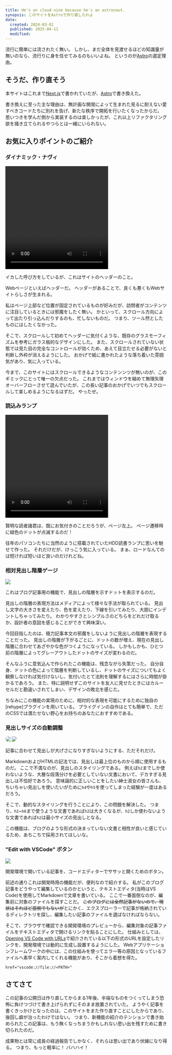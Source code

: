 ```yaml
---
title: He's on cloud nine because he's an astronaut.
synopsis: このサイトをAstroで作り直したわよ
date:
  created: 2024-03-01
  published: 2025-04-11
  modified:
---
```


流行に簡単には流されたく無い。
しかし、まだ全体を見渡せるほどの知識量が無いのなら、流行りに身を任せてみるのもいいよね。
というのが[Astro](https://astro.build/)の選定理由。

## そうだ、作り直そう

本サイトはこれまで[Next.js](https://nextjs.org/)で書かれていたが、[Astro](https://astro.build/)で書き換えた。

書き換えに至った主な理由は、無計画な開発によって生まれた見るに耐えない愛すべきコードたちに別れを告げ、新たな秩序で開拓を行いたくなったからだ。
思いつきを学んだ側から実装するのは楽しかったが、これ以上リファクタリング欲を掻き立てられるやつらとは一緒にいられない。

## お気に入りポイントのご紹介

### ダイナミック・ナヴィ


<video width="320" height="320" controls>
 <source src="/blog/astronaut-on-cloud-nine/dynamic-navi.mov">
</video>

イカした呼び方をしているが、これはサイトのヘッダーのこと。

Webページといえばヘッダーだ。
ヘッダーがあることで、良くも悪くもWebサイトらしさが生まれる。

私はページ上部など位置が固定されているものが好みだが、訪問者がコンテンツに注目しているときには邪魔をしたく無い。
かといって、スクロール方向によって出たり引っ込んだりするのも、忙しないものだ。
つまり、ツール然としたものにはしたくなかった。

そこで、スクロールして初めてヘッダーに気付くような、既存のグラスモーフィズムを参考にガラス板的なデザインにした。
また、スクロールされていない状態では見た目の完全なコントロールが効くため、あえて目立たせる必要がないと判断し外枠が消えるようにした。
おかげで紙に書かれたような落ち着いた雰囲気があり、気に入っている。

今まで、このサイトにはスクロールできるようなコンテンンツが無いのが、このギミックにとって唯一の欠点だった。
これまではウィンドウを縮めて無理矢理オーバーフローさせて遊んでいたが、この長い記事のおかげでいつでもスクロールして楽しめるようになるはずだ。
やったぜ。

### 読込みランプ

<video width="320" height="320" controls>
 <source src="/blog/astronaut-on-cloud-nine/indicator.mov">
</video>

賢明な読者諸君は、既にお気付きのことだろうが、ページ左上。
ページ遷移時に緑色のドットが点滅するのだ！

往年のパソコンたちに当然のように搭載されていたHDD読書ランプに思いを馳せて作った。
それだけだが、けっこう気に入っている。
まぁ、ロードなんてのは短ければ短いほど良いのだけれどね。

### 相対見出し階層ゲージ

![](/blog/astronaut-on-cloud-nine/relative-depth-gauge.png)

これはブログ記事用の機能で、見出しの階層を示すドットを表示するのだ。

見出しの階層の表現方法はメディアによって様々な手法が取られている。
見出し文字の大きさを変えたり、色を変えたり、下線を引いてみたり、大胆にインデントしちゃってみたり。
わかりやすさとシンプルさのどちらをどれだけ取るか、設計者の意図を感じることができて興味深い。

今回目指したのは、極力記事本文の邪魔をしないように見出しの階層を表現することだった。
見出しの階層が下がるごとに、ドットの数が増え、現在の見出し階層に合わせてあざやかな色がつくようになっている。
しかもしかも、ひとつ前の階層によってグレーアウトしたドットのサイズが変わるのだ。

そんなふうに意気込んで作られたこの機能は、残念ながら失策だった。
自分自身、ドットの色によって階層を判断しているし、ドットのサイズについてもよく観察しなければ気付けないし、気付いたとて法則を理解するにはさらに時間が掛かるであろう。
また、特に説明せずこのサイトを友人に見せたときにはカルーセルだと勘違いされてしまい、デザインの敗北を感じた。

ちなみにこの機能の実現のために、相対的な表現を可能にするために独自の[rehype]プラグインを用いている。
プライグインの自作はとても簡単で、ただのCSSでは満たせない野心をお持ちのあなたにおすすめである。

### 見出しサイズの自動調整

<p class="img-pair">
  <img src="/blog/astronaut-on-cloud-nine/heading-many.png" style="border-radius: 1rem 0 0 1rem;" />
  <img src="/blog/astronaut-on-cloud-nine/heading-few.png" style="border-radius: 0 1rem 1rem 0;border-left-width: 0px;"/>
</p>

記事に合わせて見出しが大げさになりすぎないようにする、ただそれだけ。

MarkdownおよびHTMLの記法では、見出しは最上位のものから順に使用するものだ。
ここで不満なのが、見出しのスタイリングである。
例えば`h2`までしか使わないような、大層な段落分けを必要としていない文書において、デカすぎる見出しは不恰好であろう。
意味論的に正しいことをしたい紳士淑女の皆さんも、ちいちゃい見出しを使いたいがために`h4`や`h5`を使ってしまった経験が一度はあるだろう。

そこで、動的なスタイリングを行うことにより、この問題を解決した。
つまり、`h2`~`h6`まで使うような文書であれば`h2`は大きくなるが、`h2`しか使わないような文書であれば`h2`は最小サイズの見出しとなる。

この機能は、ブログのような形式の決まっていない文書と相性が良いと感じているため、あちこちで採用されてほしいな。

### "Edit with VSCode" ボタン

![](/blog/astronaut-on-cloud-nine/edit-with-vscode.png)

開発環境で開いている記事を、コードエディターでササッと開くためのボタン。

前述の通りこれは開発時用の機能だが、便利なので紹介する。
私がこのブログ記事をどうやって編集しているのかというと、テキストエディタ(当時はVS Code)を使用してMarkdownで文章を書いている。
ここで一番面倒なのが、編集前に対象のファイルを探すことだ。
~~このブログには全然記事がないので、現状はそれほど面倒でもないが~~とにかく、エクスプローラーで記事が格納されているディレクトリを探し、編集したい記事のファイルを選ばなければならない。

そこで、ブラウザで確認できる開発環境のプレビューから、編集対象の記事ファイルをテキストエディタで開けるリンクを貼ることにした。
仕組みとしては、[Opening VS Code with URLs](https://code.visualstudio.com/docs/configure/command-line#_opening-vs-code-with-urls)で紹介されている以下の形式のURLを設定したリンクを、開発環境では動的に生成し設置するようにした。
Webアプリケーションフレームワークの中には、この仕組みを使ってエラー等の原因となっているファイルへ素早く案内してくれる機能があり、そこから着想を得た。

```
href="vscode://file://<PATH>"
```

## さてさて

この記事の公開日は作り直してからまる1年後、半端なものをつくってしまう恐怖に負けつづけて書き上げられずにそのまま放置されていた。
ようやく記事を書くきっかけとなったのは、このサイトをまた作り直すことにしたからであり、後回し癖が治ったわけではない。
つまり、新機能の紹介のテンションで書き始められたこの記事は、もう無くなっちまうかもしれない思い出を残すために書き切られたのだ。

成果物とは常に成長の経過報告でしかなく、それらは思い出であり伏線になり得る。
つまり、もっと軽率に！
バハハイ！
